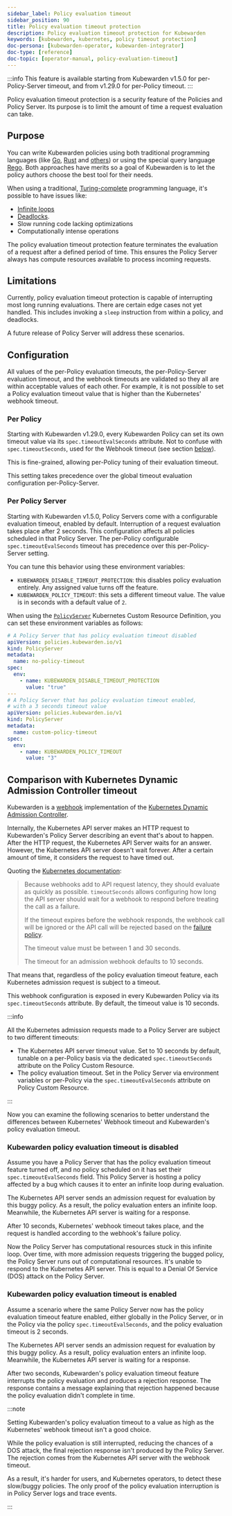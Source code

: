 ```yaml
---
sidebar_label: Policy evaluation timeout
sidebar_position: 90
title: Policy evaluation timeout protection
description: Policy evaluation timeout protection for Kubewarden
keywords: [kubewarden, kubernetes, policy timeout protection]
doc-persona: [kubewarden-operator, kubewarden-integrator]
doc-type: [reference]
doc-topic: [operator-manual, policy-evaluation-timeout]
---
```


<head>
  <link rel="canonical" href="https://docs.kubewarden.io/reference/policy-evaluation-timeout"/>
</head>

:::info
This feature is available starting from Kubewarden v1.5.0 for per-Policy-Server
timeout, and from v1.29.0 for per-Policy timeout.
:::

Policy evaluation timeout protection is a security feature of the Policies and
Policy Server.
Its purpose is to limit the amount of time a request evaluation can take.

## Purpose

You can write Kubewarden policies using both traditional programming languages
(like [Go](../tutorials/writing-policies/go/01-intro-go.md),
[Rust](../tutorials/writing-policies/rust/01-intro-rust.md) and
[others](../tutorials/writing-policies/index.md)) or using the special query
language [Rego](../tutorials/writing-policies/rego/01-intro-rego.md). Both
approaches have merits so a goal of Kubewarden is to let the policy authors
choose the best tool for their needs.

When using a traditional,
[Turing-complete](https://en.wikipedia.org/wiki/Turing_completeness)
programming language, it's possible to have issues like:

- [Infinite loops](https://en.wikipedia.org/wiki/Infinite_loop)
- [Deadlocks](https://en.wikipedia.org/wiki/Deadlock).
- Slow running code lacking optimizations
- Computationally intense operations

The policy evaluation timeout protection feature terminates the evaluation of a
request after a defined period of time. This ensures the Policy Server always has
compute resources available to process incoming requests.

## Limitations

Currently, policy evaluation timeout protection is capable of interrupting most
long running evaluations. There are certain edge cases not yet handled.
This includes invoking a `sleep` instruction from within a policy, and
deadlocks.

A future release of Policy Server will address these scenarios.

## Configuration

All values of the per-Policy evaluation timeouts, the per-Policy-Server
evaluation timeout, and the webhook timeouts are validated so they all are
within acceptable values of each other. For example, it is not possible to
set a Policy evaluation timeout value that is higher than the Kubernetes'
webhook timeout.

### Per Policy

Starting with Kubewarden v1.29.0, every Kubewarden Policy can set its own
timeout value via its `spec.timeoutEvalSeconds` attribute. Not to confuse with
`spec.timeoutSeconds`, used for the Webhook timeout (see section
[below](#comparison-with-kubernetes-dynamic-admission-controller-timeout)).

This is fine-grained, allowing per-Policy tuning of their evaluation timeout.

This setting takes precedence over the global timeout evaluation configuration
per-Policy-Server.

### Per Policy Server

Starting with Kubewarden v1.5.0, Policy Servers come with a configurable
evaluation timeout, enabled by default. Interruption of a request evaluation
takes place after 2 seconds. This configuration affects all policies scheduled
in that Policy Server. The per-Policy configurable `spec.timeoutEvalSeconds`
timeout has precedence over this per-Policy-Server setting.

You can tune this behavior using these environment variables:

- `KUBEWARDEN_DISABLE_TIMEOUT_PROTECTION`: this disables policy evaluation
  entirely. Any assigned value turns off the feature.
- `KUBEWARDEN_POLICY_TIMEOUT`: this sets a different timeout value.
  The value is in seconds with a default value of `2`.

When using the
[`PolicyServer`](https://doc.crds.dev/github.com/kubewarden/kubewarden-controller/policies.kubewarden.io/PolicyServer/v1@v1.4.2)
Kubernetes Custom Resource Definition, you can set these environment variables
as follows:

```yaml
# A Policy Server that has policy evaluation timeout disabled
apiVersion: policies.kubewarden.io/v1
kind: PolicyServer
metadata:
  name: no-policy-timeout
spec:
  env:
    - name: KUBEWARDEN_DISABLE_TIMEOUT_PROTECTION
      value: "true"
---
# A Policy Server that has policy evaluation timeout enabled,
# with a 3 seconds timeout value
apiVersion: policies.kubewarden.io/v1
kind: PolicyServer
metadata:
  name: custom-policy-timeout
spec:
  env:
    - name: KUBEWARDEN_POLICY_TIMEOUT
      value: "3"
```

## Comparison with Kubernetes Dynamic Admission Controller timeout

Kubewarden is a [webhook](https://en.wikipedia.org/wiki/Webhook) implementation
of the [Kubernetes Dynamic Admission
Controller](https://kubernetes.io/docs/reference/access-authn-authz/extensible-admission-controllers/).

Internally, the Kubernetes API server makes an HTTP request to Kubewarden's
Policy Server describing an event that's about to happen. After the HTTP
request, the Kubernetes API Server waits for an answer. However, the Kubernetes
API server doesn't wait forever. After a certain amount of time, it considers
the request to have timed out.

Quoting the [Kubernetes
documentation](https://kubernetes.io/docs/reference/access-authn-authz/extensible-admission-controllers/#timeouts):

> Because webhooks add to API request latency, they should evaluate as quickly
> as possible. `timeoutSeconds` allows configuring how long the API server
> should wait for a webhook to respond before treating the call as a
> failure.
>
> If the timeout expires before the webhook responds, the webhook call
> will be ignored or the API call will be rejected based on the
> [failure policy](https://kubernetes.io/docs/reference/access-authn-authz/extensible-admission-controllers/#failure-policy).
>
> The timeout value must be between 1 and 30 seconds.
>
> The timeout for an admission webhook defaults to 10 seconds.

That means that, regardless of the policy evaluation timeout feature, each
Kubernetes admission request is subject to a timeout.

This webhook configuration is exposed in every Kubewarden Policy via its
`spec.timeoutSeconds` attribute. By default, the timeout value is 10 seconds.

:::info

All the Kubernetes admission requests made to a Policy Server are subject
to two different timeouts:

- The Kubernetes API server timeout value. Set to 10 seconds by default,
  tunable on a per-Policy basis via the dedicated `spec.timeoutSeconds`
  attribute on the Policy Custom Resource.
- The policy evaluation timeout. Set in the Policy Server via environment
  variables or per-Policy via the `spec.timeoutEvalSeconds` attribute on Policy
  Custom Resource.

:::

Now you can examine the following scenarios to better understand the
differences between Kubernetes' Webhook timeout and Kubewarden's policy
evaluation timeout.

### Kubewarden policy evaluation timeout is disabled

Assume you have a Policy Server that has the policy evaluation timeout feature
turned off, and no policy scheduled on it has set their `spec.timeoutEvalSeconds` field.
This Policy Server is hosting a policy affected by a bug which causes it to
enter an infinite loop during evaluation.

The Kubernetes API server sends an admission request for evaluation by this
buggy policy. As a result, the policy evaluation enters an infinite loop.
Meanwhile, the Kubernetes API server is waiting for a response.

After 10 seconds, Kubernetes' webhook timeout takes place, and the request is
handled according to the webhook's failure policy.

Now the Policy Server has computational resources stuck in this infinite loop.
Over time, with more admission requests triggering the bugged policy, the
Policy Server runs out of computational resources. It's unable to respond
to the Kubernetes API server. This is equal to a Denial Of Service (DOS)
attack on the Policy Server.

### Kubewarden policy evaluation timeout is enabled

Assume a scenario where the same Policy Server now has the policy evaluation
timeout feature enabled, either globally in the Policy Server, or in the Policy
via the policy `spec.timeoutEvalSeconds`, and the policy evaluation timeout is
2 seconds.

The Kubernetes API server sends an admission request for evaluation by this
buggy policy. As a result, policy evaluation enters an infinite loop.
Meanwhile, the Kubernetes API server is waiting for a response.

After two seconds, Kubewarden's policy evaluation timeout feature interrupts
the policy evaluation and produces a rejection response. The response contains
a message explaining that rejection happened because the policy evaluation
didn't complete in time.

:::note

Setting Kubewarden's policy evaluation timeout to a value as high as the
Kubernetes' webhook timeout isn't a good choice.

While the policy evaluation is still interrupted, reducing the chances of a DOS
attack, the final rejection response isn't produced by the Policy Server. The
rejection comes from the Kubernetes API server with the webhook timeout.

As a result, it's harder for users, and Kubernetes operators, to detect these
slow/buggy policies. The only proof of the policy evaluation interruption is in
Policy Server logs and trace events.

:::
